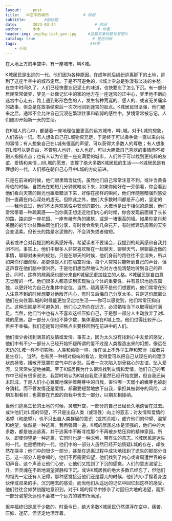 ```yaml
---
layout:     post                       
title:   半空中的城市               # 标题
subtitle:        #副标题
date:       2023-03-24                 # 时间
author:     木水                         # 作者
header-img: img/bg-lost_gen.jpg     #这篇文章标题背景图片
catalog: true                         # 是否归档
tags:                                #标签
    - 小说
---
```

在大地上方的半空中，有一座城市，叫K城。 

K城居民是出逃的一代。他们因为各种原因，在成年前后纷纷逃离脚下的土地，逃到了这座半空中的城市定居。于是不可避免的，K城上空总是弥漫有淡淡的乡愁。在空中时间久了，人们已经快要忘记泥土的味道，也快要忘了怎么下沉。有一部分居民常常做梦，梦见一处像记忆中的家的地方在一座迷宫的正中心，梦里他不断向迷宫中心走去，路上遇到形形色色的人，发生各种荒诞的、感人的、或者无关痛痒的故事，但总是在故事结束后一次次地回到迷宫的起点。K城居民很坚强，他们醒来之后，通常不会允许自己沉浸在繁琐往事和软弱的感性中。梦境常常被忘记，人们随即开始新一天的生活。

在K城人的心中，都装着一座地理位置更高的远方城市，叫L城。对于L城的想象，人们各执一词。有人想象自己在L城物资充足，于是终于可以撒手做一直以来向往的事情；有人想象自己在L城有很高的声望，可以获得大多数人的尊敬；有人想象在L城可以更自由，不管男人也好，女人也好，可以大胆做自己喜欢的事情而不被别人指指点点；也有人认为它是一座充满爱的城市，人们终于可以找到更纯粹的友谊、爱情和亲情…对L城的愿景，支撑了绝大多数K城居民的生活——K城居民是有理想的一代，人们都在朝自己心目中L城的方向前进。

只是在前进的时候，他们眼里暗含忧伤，虽然他们自己常常注意不到。或许当黄昏降临的时候，自然光在短短几分钟就暗淡下来，如果你刚好在一旁偷看，你会看到他们看向天空的目光也跟着黯淡下来，好像在那样的瞬间，他们伴随黑暗强烈感受到一直藏在内心深处的虚无。但除此之外，他们大多数时间都是开心的，坚定的——我也说过，他们不太喜欢感性中软弱的部分。大概也是出于相似的原因，他们常常带着一种疏离感——当你真正想走近他们内心的时候，你会发现前面铺了长长的路，路边是一座花园、一座有棱有角的建筑，或是一堵很高的墙。如果你拿肖邦美丽的的华尔兹舞曲同他们分享，有时候会看到几朵花开，有时候建筑周围的天空会变温柔。但长长的路是水泥做的，不会消失或者缩短。

读者或许会对我提到的疏离感好奇。希望读者不要误会，我提到的疏离感和自我封闭不同。事实上，他们中很多人非常喜欢聚在一起聊天，聊聊天气，聊聊最近做的事情，聊聊对未来的规划。只是在聊天的时候，他们身前的路往往不会消失，所以如果你仔细观察，那更像是人们在隔空对话，每个人常常只能听到自己的声音，但这声音在他们脑中很洪亮，于是他们想当然地认为对方也能清楚地听到自己的声音。同时，这样的疏离感也部分来自K城居民更加独立的人格。K城居民是自由意志觉醒的一代。他们很多人都意识到实现独立个体的重要性，并有意识地适应孤独，以更好地为自己在集体中定位。当然，疏离感不是他们想要的，他们常常在别人注意不到的时候想要对他敞开内心，有时又后悔自己分享太多。只是这份疏离让他们在向往着L城的时候能更加坚定地生活——你可以感觉到，他们常常压抑自己。这种压抑是不可避免的，他们心之所向在远方，必须牺牲当下以取得延时满足。当然，他们当中也有人不喜欢这样压抑自己，于是那一部分人主动放弃了对L城的愿景。那一部分人倒也不算少数，集体漫游在K城上空。他们过得比较开心，但并不幸福。我们还是暂时把焦点主要移回到在前进中的人们。

他们很少会找到满意的友情或爱情。事实上，因为太久没有找到心中友爱的感受，他们中有不少一部分人已经开始怀疑所谓的爱不过是人类捏造出来的幻想，像远在天边的L城一样不切实际。人类和动物一样，活在世上不外乎生存和繁衍（或者只是生存）。 当然，也有另一种相对极端的看法，觉得爱可以把自己从现在的的漂浮状态拯救，播散开笼罩在空气中的乡愁。后者一次次陷入刻骨铭心的友谊，坠入爱河，又常常失望地抽离。至于K城居民为什么很难找到友情和爱情，他们自己的著作中已经有很多说法，我暂时地认为K城自我意识虽然已经开始觉醒，但自我还尚未形成。于是人们小心翼翼地保护着萌芽中的自我，害怕哪一天弱小的嫩芽也被剥夺消耗。而不管友情还是爱情，都需要短暂地放下自我，承担其被剥夺的风险，以期互相看到；也需要在充盈的自我中舍去一部分，以期互相接纳。

当他们逃离生长的土地的时候，灵魂升空，一部分的自己已经长久地遗留在过去。或许他们对L城的仰望，不只是出自人类（或理性）向上的意志；对友情和爱情的渴望（和绝望），也不只出自人类群居的意识（或其消减），或许他们的仰望、渴望和绝望，依然是一种逃离。我再强调一遍，K城的居民总体是坚强的，他们中的大多数，都是被迫逃离，并于逃离中不断寻找那个不再被乡愁压抑的精神家园。所以，即使仰望是一种逃离，它同时也是一种求索，带有生的意志。K城居民是迷失的一代，也是牺牲的一代。他们中的一部分人虽然已经开始质疑L城的存在，却依然在探寻；他们中的很少一部分，甚至在逃离过程中成功地找到了遗失的那部分自己，这一部分人是幸福的，他们不再需要仰望，他们找到了内心或者周遭世界的亲切声音，这个声音让他们心安，让他们又找到了下沉的感觉。人们的意志渴望上升，但灵魂在不断地渴望寂静和下沉。或许K城居民的绝大多数已经忘了，但他们的祖先一定还有人记得，那种感觉接近他们还是婴儿的时候，他们的小手攥着身边伙伴或双亲的手，沉沉睡去的感受。而当他们从遥远的记忆中回忆起这样的感受，他们往往会如梦初醒地意识到，对于L城的探寻中掺杂了对回归大地的渴望，而那一部分渴望永远也不会被一个远方的城市所满足。

但幸福终归是属于少数的。时至今日，绝大多数K城居民仍然漂浮在空中，痛苦、压抑、迷茫，但坚定地漂浮着。
